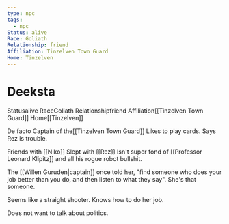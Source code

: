 ```yaml
---
type: npc
tags:
  - npc
Status: alive
Race: Goliath
Relationship: friend
Affiliation: Tinzelven Town Guard
Home: Tinzelven
---
```


# Deeksta

<span class="dataview inline-field"><span class="inline-field-key">Status</span><span class="inline-field-value">alive</span></span>
<span class="dataview inline-field"><span class="inline-field-key">Race</span><span class="inline-field-value">Goliath</span></span>
<span class="dataview inline-field"><span class="inline-field-key">Relationship</span><span class="inline-field-value">friend</span></span>
<span class="dataview inline-field"><span class="inline-field-key">Affiliation</span><span class="inline-field-value">[[Tinzelven Town Guard]]</span></span>
<span class="dataview inline-field"><span class="inline-field-key">Home</span><span class="inline-field-value">[[Tinzelven]]</span></span>

De facto Captain of the[[Tinzelven Town Guard]] Likes to play cards. Says Rez is trouble.

Friends with [[Niko]]
Slept with [[Rez]]
Isn't super fond of [[Professor Leonard Klipitz]] and all his rogue robot bullshit.

The [[Willen Guruden|captain]] once told her, "find someone who does your job better than you do, and then listen to what they say". She's that someone. 

Seems like a straight shooter. Knows how to do her job. 

Does not want to talk about politics.